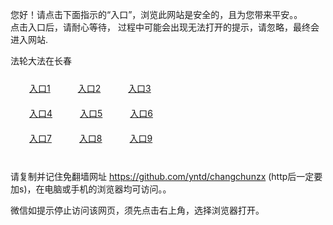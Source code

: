您好！请点击下面指示的“入口”，浏览此网站是安全的，且为您带来平安。。 <br/>
点击入口后，请耐心等待， 过程中可能会出现无法打开的提示，请忽略，最终会进入网站. </br>

法轮大法在长春<br/>
<div style="padding:10px"><a style="margin:20px" target="_blank" href="http://dy9ywdiogtacn.cloudfront.net/zytas?mafzgs" id="ccLink1" rel="nofollow">入口1</a> <a target="_blank" style="margin:20px" href="http://d3s8i5op62xsf.cloudfront.net/zytas?qzmayj" id="ccLink2" rel="nofollow">入口2</a> <a style="margin:20px" target="_blank" href="http://djvh1dr8kwo8b.cloudfront.net/zytas?prhrl" id="ccLink3" rel="nofollow">入口3</a></div>

<div style="padding:10px" ><a style="margin:20px" target="_blank" href="http://dy9ywdiogtacn.cloudfront.net/zytas?mafzgs" id="ccLink4" rel="nofollow">入口4</a> <a style="margin:20px" href="http://d3s8i5op62xsf.cloudfront.net/zytas?qzmayj" target="_blank" id="ccLink5" rel="nofollow">入口5</a> <a style="margin:20px" href="http://djvh1dr8kwo8b.cloudfront.net/zytas?prhrl" target="_blank" id="ccLink6" rel="nofollow">入口6</a></div>

<div style="padding:10px"><a style="margin:20px" target="_blank" href="http://dy9ywdiogtacn.cloudfront.net/zytas?mafzgs" id="ccLink7" rel="nofollow">入口7</a> <a style="margin:20px" href="http://d3s8i5op62xsf.cloudfront.net/zytas?qzmayj" target="_blank" id="ccLink8" rel="nofollow">入口8</a> <a style="margin:20px" target="_blank" href="http://djvh1dr8kwo8b.cloudfront.net/zytas?prhrl" id="ccLink9" rel="nofollow">入口9</a></div>

<br/>



请复制并记住免翻墙网址 https://github.com/yntd/changchunzx (http后一定要加s)，在电脑或手机的浏览器均可访问。。<br/>

微信如提示停止访问该网页，须先点击右上角，选择浏览器打开。
